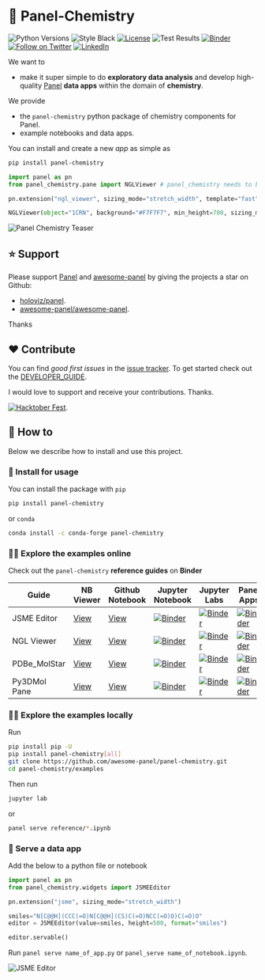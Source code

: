 # 🧪 Panel-Chemistry

![Python Versions](https://img.shields.io/badge/python-3.7%20%7C%203.8%20%7C%203.9%20%7C%203.10-blue)
![Style Black](https://warehouse-camo.ingress.cmh1.psfhosted.org/fbfdc7754183ecf079bc71ddeabaf88f6cbc5c00/68747470733a2f2f696d672e736869656c64732e696f2f62616467652f636f64652532307374796c652d626c61636b2d3030303030302e737667)
[![License](https://img.shields.io/badge/License-Apache%202.0-blue.svg)](https://opensource.org/licenses/Apache-2.0) 
![Test Results](https://github.com/MarcSkovMadsen/panel-chemistry/actions/workflows/tests.yaml/badge.svg?branch=main)
[![Binder](https://mybinder.org/badge_logo.svg)](https://mybinder.org/v2/gh/awesome-panel/panel-chemistry/feature/binder)
[![Follow on Twitter](https://img.shields.io/twitter/follow/MarcSkovMadsen.svg?style=social)](https://twitter.com/MarcSkovMadsen)
[![LinkedIn](https://img.shields.io/badge/linkedin-%230077B5.svg?style=for-the-badge&logo=linkedin&logoColor=white)](https://www.linkedin.com/in/marcskovmadsen)

We want to

- make it super simple to do **exploratory data analysis** and develop high-quality
[Panel](https://awesome-panel.org) **data apps** within the domain of **chemistry**.

We provide

- the `panel-chemistry` python package of chemistry components for Panel.
- example notebooks and data apps.

You can install and create a new *app* as simple as

```bash
pip install panel-chemistry
```

```python
import panel as pn 
from panel_chemistry.pane import NGLViewer # panel_chemistry needs to be imported before you run pn.extension()

pn.extension("ngl_viewer", sizing_mode="stretch_width", template="fast")

NGLViewer(object="1CRN", background="#F7F7F7", min_height=700, sizing_mode="stretch_both").servable()
```

![Panel Chemistry Teaser](https://raw.githubusercontent.com/MarcSkovMadsen/panel-chemistry/main/assets/panel-chemistry-teaser.gif)

## ⭐ Support

Please support [Panel](https://panel.holoviz.org) and
[awesome-panel](https://awesome-panel.org) by giving the projects a star on Github:

- [holoviz/panel](https://github.com/holoviz/panel).
- [awesome-panel/awesome-panel](https://github.com/awesome-panel/awesome-panel).

Thanks

## ❤️ Contribute

You can find *good first issues* in the [issue tracker](https://github.com/awesome-panel/panel-chemistry/issues). To get started check out the [DEVELOPER_GUIDE](DEVELOPER_GUIDE.md).

I would love to support and receive your contributions. Thanks.

[![Hacktober Fest](https://github.blog/wp-content/uploads/2022/10/hacktoberfestbanner.jpeg?fit=1200%2C630)](https://github.com/awesome-panel/panel-chemistry/issues).

## 📙 How to

Below we describe how to install and use this project.

### 🚀 Install for usage

You can install the package with `pip`

```bash
pip install panel-chemistry
```

or `conda`

```bash
conda install -c conda-forge panel-chemistry
```

### 👩‍🏫 Explore the examples online

Check out the `panel-chemistry` **reference guides** on **Binder**

| Guide | NB Viewer | Github Notebook | Jupyter Notebook | Jupyter Labs | Panel Apps |
| - | - | - | - | - | - |
| JSME Editor | [View](https://nbviewer.org/github/MarcSkovMadsen/panel-chemistry/blob/main/examples/reference/JSMEEditor.ipynb) | [View](https://github.com/MarcSkovMadsen/panel-chemistry/blob/main/examples/reference/JSMEEditor.ipynb) | [![Binder](https://mybinder.org/badge_logo.svg)](https://mybinder.org/v2/gh/marcskovmadsen/panel-chemistry/HEAD?filepath=examples/reference/JSMEEditor.ipynb) | [![Binder](https://mybinder.org/badge_logo.svg)](https://mybinder.org/v2/gh/marcskovmadsen/panel-chemistry/HEAD?urlpath=lab/tree/examples/reference/JSMEEditor.ipynb) | [![Binder](https://mybinder.org/badge_logo.svg)](https://mybinder.org/v2/gh/marcskovmadsen/panel-chemistry/HEAD?urlpath=panel/JSMEEditor) |
| NGL Viewer | [View](https://nbviewer.org/github/MarcSkovMadsen/panel-chemistry/blob/main/examples/reference/NGLViewer.ipynb) | [View](https://github.com/MarcSkovMadsen/panel-chemistry/blob/main/examples/reference/NGLViewer.ipynb) | [![Binder](https://mybinder.org/badge_logo.svg)](https://mybinder.org/v2/gh/marcskovmadsen/panel-chemistry/HEAD?filepath=examples/reference/NGLViewer.ipynb) | [![Binder](https://mybinder.org/badge_logo.svg)](https://mybinder.org/v2/gh/marcskovmadsen/panel-chemistry/HEAD?urlpath=lab/tree/examples/reference/NGLViewer.ipynb) | [![Binder](https://mybinder.org/badge_logo.svg)](https://mybinder.org/v2/gh/marcskovmadsen/panel-chemistry/HEAD?urlpath=panel/NGLViewer) |
| PDBe_MolStar | [View](https://nbviewer.org/github/MarcSkovMadsen/panel-chemistry/blob/main/examples/reference/PDBe_MolStar.ipynb) | [View](https://github.com/MarcSkovMadsen/panel-chemistry/blob/main/examples/reference/PDBe_MolStar.ipynb) | [![Binder](https://mybinder.org/badge_logo.svg)](https://mybinder.org/v2/gh/marcskovmadsen/panel-chemistry/HEAD?filepath=examples/reference/PDBe_MolStar.ipynb) | [![Binder](https://mybinder.org/badge_logo.svg)](https://mybinder.org/v2/gh/marcskovmadsen/panel-chemistry/HEAD?urlpath=lab/tree/examples/reference/PDBe_MolStar.ipynb) | [![Binder](https://mybinder.org/badge_logo.svg)](https://mybinder.org/v2/gh/marcskovmadsen/panel-chemistry/HEAD?urlpath=panel/PDBe_MolStar) |
| Py3DMol Pane | [View](https://nbviewer.org/github/MarcSkovMadsen/panel-chemistry/blob/main/examples/reference/Py3DMol.ipynb) | [View](https://github.com/MarcSkovMadsen/panel-chemistry/blob/main/examples/reference/Py3DMol.ipynb) | [![Binder](https://mybinder.org/badge_logo.svg)](https://mybinder.org/v2/gh/marcskovmadsen/panel-chemistry/HEAD?filepath=examples/reference/Py3DMol.ipynb) | [![Binder](https://mybinder.org/badge_logo.svg)](https://mybinder.org/v2/gh/marcskovmadsen/panel-chemistry/HEAD?urlpath=lab/tree/examples/reference/Py3DMol.ipynb) | [![Binder](https://mybinder.org/badge_logo.svg)](https://mybinder.org/v2/gh/marcskovmadsen/panel-chemistry/HEAD?urlpath=panel/Py3DMol) |

### 👩‍🏫 Explore the examples locally

Run

```bash
pip install pip -U
pip install panel-chemistry[all]
git clone https://github.com/awesome-panel/panel-chemistry.git
cd panel-chemistry/examples
```

Then run

```bash
jupyter lab
```

or

```bash
panel serve reference/*.ipynb
```

### 🏃 Serve a data app

Add the below to a python file or notebook

```python
import panel as pn
from panel_chemistry.widgets import JSMEEditor

pn.extension("jsme", sizing_mode="stretch_width")

smiles="N[C@@H](CCC(=O)N[C@@H](CS)C(=O)NCC(=O)O)C(=O)O"
editor = JSMEEditor(value=smiles, height=500, format="smiles")

editor.servable()
```

Run `panel serve name_of_app.py` or `panel_serve name_of_notebook.ipynb`.

![JSME Editor](https://raw.githubusercontent.com/MarcSkovMadsen/panel-chemistry/main/assets/panel-chemistry-example.png)
